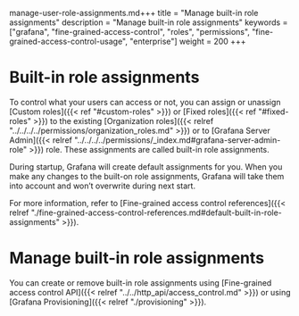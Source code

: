 manage-user-role-assignments.md+++
title = "Manage built-in role assignments"
description = "Manage built-in role assignments"
keywords = ["grafana", "fine-grained-access-control", "roles", "permissions", "fine-grained-access-control-usage", "enterprise"]
weight = 200
+++

# Built-in role assignments

To control what your users can access or not, you can assign or unassign [Custom roles]({{< ref "#custom-roles" >}}) or [Fixed roles]({{< ref "#fixed-roles" >}}) to the existing [Organization roles]({{< relref "../../../../permissions/organization_roles.md" >}}) or to [Grafana Server Admin]({{< relref "../../../../permissions/_index.md#grafana-server-admin-role" >}}) role.
These assignments are called built-in role assignments.

During startup, Grafana will create default assignments for you. When you make any changes to the built-on role assignments, Grafana will take them into account and won’t overwrite during next start.

For more information, refer to [Fine-grained access control references]({{< relref "./fine-grained-access-control-references.md#default-built-in-role-assignments" >}}).

# Manage built-in role assignments

You can create or remove built-in role assignments using [Fine-grained access control API]({{< relref "../../http_api/access_control.md" >}}) or using [Grafana Provisioning]({{< relref "./provisioning" >}}).

